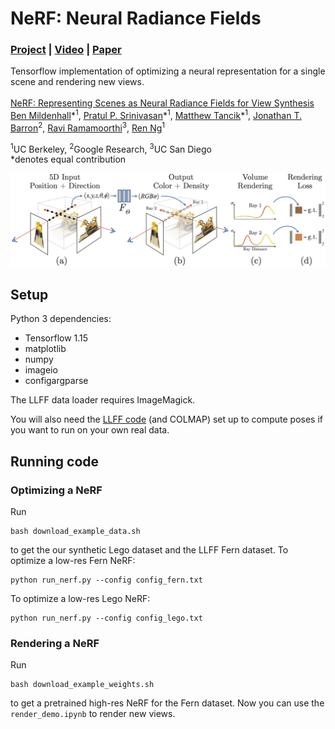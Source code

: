 # NeRF: Neural Radiance Fields
### [Project](http://tancik.com/nerf) | [Video](https://youtu.be/JuH79E8rdKc) | [Paper](https://arxiv.org) 

Tensorflow implementation of optimizing a neural representation for a single scene and rendering new views.<br><br>
[NeRF: Representing Scenes as Neural Radiance Fields for View Synthesis](http://tancik.com/nerf)  
 [Ben Mildenhall](https://people.eecs.berkeley.edu/~bmild/)\*<sup>1</sup>, 
 [Pratul P. Srinivasan](https://people.eecs.berkeley.edu/~pratul/)\*<sup>1</sup>, 
 [Matthew Tancik](http://tancik.com/)\*<sup>1</sup>, 
 [Jonathan T. Barron](http://jonbarron.info/)<sup>2</sup>, 
 [Ravi Ramamoorthi](http://cseweb.ucsd.edu/~ravir/)<sup>3</sup>, 
 [Ren Ng](https://www2.eecs.berkeley.edu/Faculty/Homepages/yirenng.html)<sup>1</sup>

 <sup>1</sup>UC Berkeley, <sup>2</sup>Google Research, <sup>3</sup>UC San Diego  
  \*denotes equal contribution  
  

<img src='imgs/pipeline.jpg'/>


## Setup

Python 3 dependencies:

* Tensorflow 1.15 
* matplotlib
* numpy
* imageio
*  configargparse

The LLFF data loader requires ImageMagick.

You will also need the [LLFF code](http://github.com/fyusion/llff) (and COLMAP) set up to compute poses if you want to run on your own real data.

## Running code

### Optimizing a NeRF

Run
```
bash download_example_data.sh
```
to get the our synthetic Lego dataset and the LLFF Fern dataset.
To optimize a low-res Fern NeRF:
```
python run_nerf.py --config config_fern.txt
```
To optimize a low-res Lego NeRF:
```
python run_nerf.py --config config_lego.txt
```

### Rendering a NeRF

Run
```
bash download_example_weights.sh
```
to get a pretrained high-res NeRF for the Fern dataset. Now you can use the `render_demo.ipynb` to render new views.